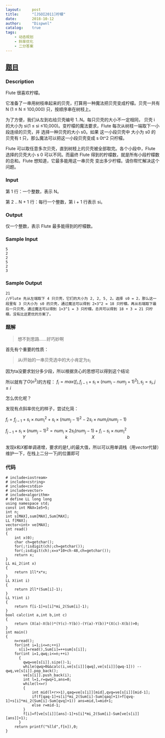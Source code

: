 ```yaml
---
layout:     post
title:      "[JSOI2011]柠檬"
date:       2018-10-12
author:     "Dispwnl"
catalog:    true
tags:
    - 动态规划
    - 斜率优化
    - 二分答案
---
```

## [题目](https://www.lydsy.com/JudgeOnline/problem.php?id=4709)
### Description
Flute 很喜欢柠檬。

它准备了一串用树枝串起来的贝壳，打算用一种魔法把贝壳变成柠檬。贝壳一共有 N (1 ≤ N
 ≤ 100,000) 只，按顺序串在树枝上。

为了方便，我们从左到右给贝壳编号 1..N。每只贝壳的大小不一定相同，
贝壳 i 的大小为 si(1 ≤ si ≤10,000)。变柠檬的魔法要求，Flute 每次从树枝一端取下一小段连续的贝壳，并
选择一种贝壳的大小 s0。如果 这一小段贝壳中 大小为 s0 的贝壳有 t 只，那么魔法可以把这一小段贝壳变成 s
0t^2 只柠檬。

Flute 可以取任意多次贝壳，直到树枝上的贝壳被全部取完。各个小段中，Flute 选择的贝壳大小 s
0 可以不同。而最终 Flute 得到的柠檬数，就是所有小段柠檬数的总和。Flute 想知道，它最多能用这一串贝壳
变出多少柠檬。请你帮忙解决这个问题。

### Input
第 1 行：一个整数，表示 N。

第 2 .. N + 1 行：每行一个整数，第 i + 1 行表示 si。

### Output
仅一个整数，表示 Flute 最多能得到的柠檬数。

### Sample Input
```
5
2
2
5
2
3
```
### Sample Output
```
21
//Flute 先从左端取下 4 只贝壳，它们的大小为 2, 2, 5, 2。选择 s0 = 2，那么这一段里有 3 只大小为 s0 的贝壳，通过魔法可以得到 2×3^2 = 18 只柠檬。再从右端取下最后一只贝壳，通过魔法可以得到 1×3^1 = 3 只柠檬。总共可以得到 18 + 3 = 21 只柠檬。没有比这更优的方案了。
```
### 题解
>想不到思路……好巧妙啊

首先有个重要的性质：
>从$i$开始的一串贝壳选中的大小肯定为$s_i$

因为ta没要求划分多少段，所以根据贪心的思想可以得到这个结论

所以就有了$O(n^2)$的方程：
$f_i=max(f_i,f_{j-1}+s_i\times (num_i-num_j+1)^2),s_j=s_i,j\leq i$

怎么优化呢？

发现有点斜率优化的样子，尝试化简：

$f_i=f_{j-1}+s_i\times num_i^2+s_i\times (num_j-1)^2-2s_i\times num_i(num_j-1)$

$f_{j-1}+s_i\times (num_j-1)^2=num_i\times 2s_i(num_j-1)+f_i-s_i\times num_i^2$
$~~~~~~~~~~~~~~Y~~~~~~~~~~~~~~~~~~~~~~~~~~~~~~~~~k~~~~~~~~~~~~~~~~~~~~X~~~~~~~~~~~~~~~~~~~~~~~~~~~b$

发现$k$和$X$都单调递增，要求的是f_i的最大值，所以可以用单调栈（用$vector$代替）维护一下，在栈上二分一下$j$的位置即可

### 代码
```
# include<iostream>
# include<cstring>
# include<cstdio>
# include<vector>
# include<algorithm>
# define LL long long 
using namespace std;
const int MAX=1e5+5;
int n;
int s[MAX],sum[MAX],Sum[MAX];
LL f[MAX];
vector<int> ve[MAX];
int read()
{
	int x(0);
	char ch=getchar();
	for(;!isdigit(ch);ch=getchar());
	for(;isdigit(ch);x=x*10+ch-48,ch=getchar());
	return x;
}
LL mi_2(int x)
{
	return 1ll*x*x;
}
LL X(int i)
{
	return 2ll*(Sum[i]-1);
}
LL Y(int i)
{
	return f[i-1]+s[i]*mi_2(Sum[i]-1);
}
bool calc(int a,int b,int c)
{
	return (X(a)-X(b))*(Y(c)-Y(b))-(Y(a)-Y(b))*(X(c)-X(b))>0;
}
int main()
{
	n=read();
	for(int i=1;i<=n;++i)
	  s[i]=read(),Sum[i]=++sum[s[i]];
	for(int i=1,qwq;i<=n;++i)
	  {
	  	qwq=ve[s[i]].size()-1;
	  	while(qwq>0&&calc(i,ve[s[i]][qwq],ve[s[i]][qwq-1])) --qwq,ve[s[i]].pop_back();
	  	ve[s[i]].push_back(i);
	  	int l=1,r=qwq+1,ans=0;
	  	while(l<=r)
	  	{
	  		int mid(l+r>>1),qaq=ve[s[i]][mid],qvq=ve[s[i]][mid-1];
	  		if(f[qaq-1]+s[i]*mi_2(Sum[i]-Sum[qaq]+1)>f[qvq-1]+s[i]*mi_2(Sum[i]-Sum[qvq]+1)) ans=mid,l=mid+1;
	  		else r=mid-1;
		}
	  	f[i]=f[ve[s[i]][ans]-1]+s[i]*mi_2(Sum[i]-Sum[ve[s[i]][ans]]+1);
	  }
	return printf("%lld",f[n]),0;
}
```
